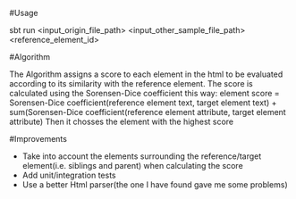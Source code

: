 #Usage

sbt run <input_origin_file_path> <input_other_sample_file_path> <reference_element_id>

#Algorithm 

The Algorithm assigns a score to each element in the html to be evaluated according to its similarity with the reference element.
The score is calculated using the Sorensen-Dice coefficient this way: element score = Sorensen-Dice coefficient(reference element text, target element text) + sum(Sorensen-Dice coefficient(reference element attribute, target element attribute)
Then it chosses the element with the highest score

#Improvements

* Take into account the elements surrounding the reference/target element(i.e. siblings and parent) when calculating the score
* Add unit/integration tests
* Use a better Html parser(the one I have found gave me some problems) 
